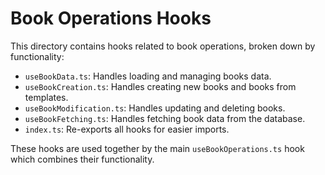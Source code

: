 
# Book Operations Hooks

This directory contains hooks related to book operations, broken down by functionality:

- `useBookData.ts`: Handles loading and managing books data.
- `useBookCreation.ts`: Handles creating new books and books from templates.
- `useBookModification.ts`: Handles updating and deleting books.
- `useBookFetching.ts`: Handles fetching book data from the database.
- `index.ts`: Re-exports all hooks for easier imports.

These hooks are used together by the main `useBookOperations.ts` hook which combines their functionality.
